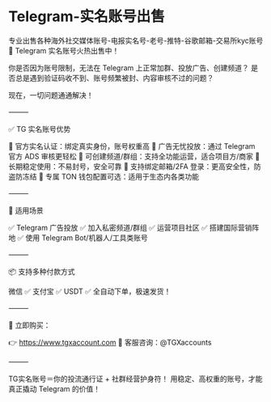 # Telegram-实名账号出售
专业出售各种海外社交媒体账号-电报实名号-老号-推特-谷歌邮箱-交易所kyc账号
📢 Telegram 实名账号火热出售中！

你是否因为账号限制，无法在 Telegram 上正常加群、投放广告、创建频道？
是否总是遇到验证码收不到、账号频繁被封、内容审核不过的问题？

现在，一切问题通通解决！

⸻

✅ TG 实名账号优势

🔹 官方实名认证：绑定真实身份，账号权重高
🔹 广告无忧投放：通过 Telegram 官方 ADS 审核更轻松
🔹 可创建频道/群组：支持全功能运营，适合项目方/商家
🔹 长期稳定使用：不易封号，安全可靠
🔹 支持绑定邮箱/2FA 登录：更高安全性，防盗防冻结
🔹 专属 TON 钱包配置可选：适用于生态内各类功能

⸻

🛒 适用场景

✅ Telegram 广告投放
✅ 加入私密频道/群组
✅ 运营项目社区
✅ 搭建国际营销阵地
✅ 使用 Telegram Bot/机器人/工具类账号

⸻

📦 支持多种付款方式

微信 ✅ 支付宝 ✅ USDT ✅ 全自动下单，极速发货！

⸻

🔗 立即购买：

👉 https://www.tgxaccount.com
📩 客服咨询：@TGXaccounts

⸻

TG实名账号＝你的投流通行证 + 社群经营护身符！
用稳定、高权重的账号，才能真正撬动 Telegram 的价值！
